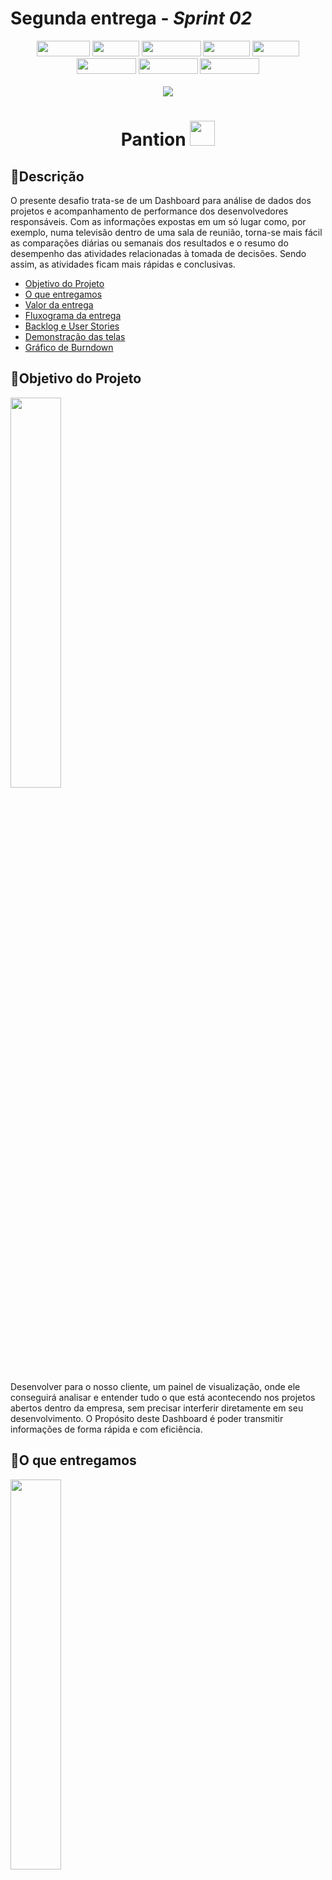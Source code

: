 # Segunda entrega - _Sprint 02_
<p align="center"><img src="https://img.shields.io/badge/HTML5-E34F26?style=for-the-badge&logo=html5&logoColor=white" width = "85px" height="25px"> <img src="https://img.shields.io/badge/CSS3-1572B6?style=for-the-badge&logo=css3&logoColor=white" width = "75px" height="25px"> <img src="https://img.shields.io/badge/JavaScript-F7DF1E?style=for-the-badge&logo=javascript&logoColor=black" width = "95px" height="25px"> <img src="https://img.shields.io/badge/Node.js-43853D?style=for-the-badge&logo=node.js&logoColor=white" width = "75px" height="25px"> <img src="https://img.shields.io/badge/npm-CB3837?style=for-the-badge&logo=npm&logoColor=white" width = "75px" height="25px"> <img src="https://img.shields.io/badge/Express.js-404D59?style=for-the-badge&logo=express&logoColor=white" width = "95px" height="25px"> <img src="https://img.shields.io/badge/Bootstrap-563D7C?style=for-the-badge&logo=bootstrap&logoColor=white" width = "95px" height="25px"> <img src="https://img.shields.io/badge/PostgreSQL-316192?style=for-the-badge&logo=postgresql&logoColor=white" width = "95px" height="25px"><br><br>
<img src="https://img.shields.io/badge/Status-EM%20ANDAMENTO-orange?style=for-the-badge&logo=appveyor"></p>

<h1 align="center"> Pantion <img src="https://github.com/roogercamargo/FatecAPI-02/blob/main/doc/logo/logocor1.png" width="40"></h2>

<h2>📝Descrição</h2>

 O presente desafio trata-se de um Dashboard para análise de dados dos projetos e acompanhamento de performance dos desenvolvedores responsáveis. Com as informações expostas em um só lugar como, por exemplo, numa televisão dentro de uma sala de reunião, torna-se mais fácil as comparações diárias ou semanais dos resultados e o resumo do desempenho das atividades relacionadas à tomada de decisões. Sendo assim, as atividades ficam mais rápidas e conclusivas.
 
- [Objetivo do Projeto](#objetivo-do-projeto)
- [O que entregamos](#o-que-entregamos)
- [Valor da entrega](#qual-o-valor)
- [Fluxograma da entrega](#fluxograma-da-entrega)
- [Backlog e User Stories](#backlog-e-user-stories)
- [Demonstração das telas](#demonstração-das-telas)
- [Gráfico de Burndown](#burndown-da-sprint)

<h2>🎯Objetivo do Projeto</h2>

[<img src="https://svgshare.com/i/WF7.svg" width = "40%">](#descrição)

Desenvolver para o nosso cliente, um painel de visualização, onde ele conseguirá analisar e entender tudo o que está acontecendo nos projetos abertos dentro da empresa, sem precisar interferir diretamente em seu desenvolvimento. O Propósito deste Dashboard é poder transmitir informações de forma rápida e com eficiência.

<h2>📜O que entregamos</h2>

[<img src="https://svgshare.com/i/WF7.svg" width = "40%">](#descrição)

<p align="justify">Nesta entrega adicionamos os dados restantes dos outros projetos, proporcionando ao cliente a visualização geral no painel, acrescentando os detalhes e a página inicial do painel de visualização da plataforma. O cliente também vai poder acessar a aba de “colaboradores” para visualizar a equipe que está trabalhando em determinado projeto.</p>
<h1 align="center"><img src="https://github.com/roogercamargo/FatecAPI-02/blob/main/doc/cards/card2.png" width="700"></h2>


<h2>🧾Qual o valor?</h2>

[<img src="https://svgshare.com/i/WF7.svg" width = "40%">](#descrição)

<p align="justify">O valor dessa entrega é ter a visualização da aba colaboradores, conter mais projetos organizados e sua visualização na página inicial.</p>
 
<h2>📋Fluxograma da entrega</h2>
 
[<img src="https://svgshare.com/i/WF7.svg" width = "40%">](#descrição)

<h1 align="center"><img src="https://github.com/roogercamargo/FatecAPI-02/blob/entrega-02/docs/fluxograma%20da%20entrega%202.png" width="700"></h2>

<h2>📍Backlog e User stories</h2>

[<img src="https://svgshare.com/i/WF7.svg" width = "40%">](#descrição)

<h1 align="center"><img src="https://github.com/roogercamargo/FatecAPI-02/blob/entrega-02/docs/Backlog%20entrega%202.png"></h2>


<h6><a href="https://github.com/roogercamargo/FatecAPI-02/blob/entrega-02/docs/Backlog%20completo.png"><img src="https://img.shields.io/badge/Visualizar Backlog completo-informational?style=flat-square" width="20%"></a></h6>

<h2>📺Demonstração das telas</h2>

[<img src="https://svgshare.com/i/WF7.svg" width = "40%">](#descrição)

<h1 align="center"><img src="https://github.com/roogercamargo/FatecAPI-02/blob/entrega-02/docs/em%20desenvolvimento.png" width="700"></h2>
 <p>Caso deseje ver o vídeo com mais qualidade, assista-o no <a href="https://youtube.com">YouTube!</a></p>

<h2>📆Burndown da Sprint</h2> 

[<img src="https://svgshare.com/i/WF7.svg" width = "40%">](#descrição)

<h1 align="center"><img src="https://github.com/roogercamargo/FatecAPI-02/blob/entrega-02/docs/em%20desenvolvimento.png" width="700"></h2>

<h6 align="center"><a href="https://github.com/roogercamargo/FatecAPI-02/tree/entrega-01"><img src="https://img.shields.io/badge/Visualizar entrega 1-informational?style=for-the-badge" width="18%"></a></h6>
